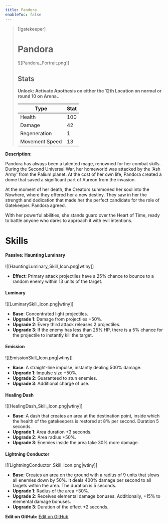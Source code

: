```yaml
---
title: Pandora
enableToc: false
---
```


> [!gatekeeper]
> 
> # Pandora
> 
> ![[Pandora_Portrait.png]]
> 
> ## Stats
>
> **Unlock: Activate Apothesis on either the 12th Location on normal or round 10 on Arena..**
>
> | Type | Stat |
> | ---- | ---- |
> | Health | 100 |
> | Damage | 42 |
> | Regeneration| 1 |
> | Movement Speed | 13 |

**Description:**

Pandora has always been a talented mage, renowned for her combat skills. During the Second Universal War, her homeworld was attacked by the 'Ash Army' from the Palium planet. At the cost of her own life, Pandora created a dome that saved a significant part of Aureon from the invasion.

At the moment of her death, the Creators summoned her soul into the Nowhere, where they offered her a new destiny. They saw in her the strength and dedication that made her the perfect candidate for the role of Gatekeeper. Pandora agreed.

With her powerful abilities, she stands guard over the Heart of Time, ready to battle anyone who dares to approach it with evil intentions.

# Skills

#### Passive: Haunting Luminary
![[HauntingLuminary_Skill_Icon.png|wtiny]]

- **Effect**: Primary attack projectiles have a 25% chance to bounce to a random enemy within 13 units of the target.

#### Luminary
![[LuminarySkill_Icon.png|wtiny]]

- **Base**: Concentrated light projectiles.
- **Upgrade 1**: Damage from projectiles +50%.
- **Upgrade 2**: Every third attack releases 2 projectiles.
- **Upgrade 3**: If the enemy has less than 25% HP, there is a 5% chance for the projectile to instantly kill the target.

#### Emission
![[EmissionSkill_Icon.png|wtiny]]

- **Base**: A straight-line impulse, instantly dealing 500% damage.
- **Upgrade 1**: Impulse size +50%.
- **Upgrade 2**: Guaranteed to stun enemies.
- **Upgrade 3**: Additional charge of use.

#### Healing Dash
![[HealingDash_Skill_Icon.png|wtiny]]

- **Base**: A dash that creates an area at the destination point, inside which the health of the gatekeepers is restored at 8% per second. Duration 5 seconds.
- **Upgrade 1**: Area duration +3 seconds.
- **Upgrade 2**: Area radius +50%.
- **Upgrade 3**: Enemies inside the area take 30% more damage.

#### Lightning Conductor
![[LightningConductor_Skill_Icon.png|wtiny]]

- **Base**: Creates an area on the ground with a radius of 9 units that slows all enemies down by 50%. It deals 400% damage per second to all targets within the area. The duration is 5 seconds.
- **Upgrade 1**: Radius of the area +30%.
- **Upgrade 2**: Receives elemental damage bonuses. Additionally, +15% to elemental damage bonuses.
- **Upgrade 3**: Duration of the effect +2 seconds.

<!-- Make sure that the github edit button link is correct. This just means adding the parent and filename after the content folder in the URL -->

**Edit on GitHub:**
[Edit on GitHub](https://github.com/Mondrethos/gatekeeperwiki/edit/main/content/Gatekeepers/Pandora.md)
